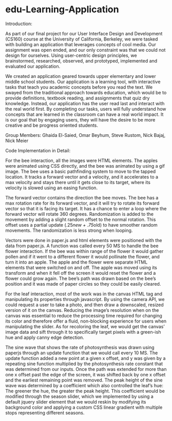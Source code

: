 # edu-Learning-Application

Introduction:

As part of our final project for our User Interface Design and Development (CS160) course at the University of California, Berkeley, we were tasked with building an application that leverages concepts of cool media. Our assignment was open ended, and our only constraint was that we could not design for ourselves. Using user-centric design principles, we brainstormed, researched, observed, and prototyped, implemented and evaluated our application.

We created an application geared towards upper elementary and lower middle school students. Our application is a learning tool, with interactive tasks that teach you academic concepts before you read the text. We swayed from the traditional approach towards education, which would be to provide definitions, textbook reading, and assignments that quiz dry knowledge. Instead, our application has the user read last and interact with the real world first. By completing our tasks, users will fully understand how concepts that are learned in the classroom can have a real world impact. It is our goal that by engaging users, they will have the desire to be more creative and be progress oriented students.

Group Members: Ghaida El-Saied, Omar Beyhum, Steve Rustom, Nick Bajaj, Nick Meier

Code Implementation in Detail: 

For the bee interaction, all the images were HTML elements. The apples were animated using CSS directly, and the bee was animated by using a gif image. The bee uses a basic pathfinding system to move to the tapped location. It tracks a forward vector and a velocity, and it accelerates to a max velocity and stays there until it gets close to its target, where its velocity is slowed using an easing function.

The forward vector contains the direction the bee moves. The bee has a max rotation rate for its forward vector, and it will try to rotate its forward vector so that it is facing its target. It has a chance to enter a loop where the forward vector will rotate 360 degrees. Randomization is added to the movement by adding a slight random offset to the normal rotation. This offset uses a partial update (.25*new + .75*old) to have smoother random movements. The randomization is less strong when looping.

Vectors were done in paper.js and html elements were positioned with the data from paper.js. A function was called every 50 MS to handle the bee flower interaction. If the bee was within range of the flower it would gather pollen and if it went to a different flower it would pollinate the flower, and turn it into an apple. The apple and the flower were separate HTML elements that were switched on and off. The apple was moved using its transform and when it fell off the screen it would reset the flower and a flower could grow again.
The bee’s path was drawn based on the bee’s position and it was made of paper circles so they could be easily cleared.

For the leaf interaction, most of the work was in the canvas HTML tag and manipulating its properties through javascript. By using the camera API, we could request a user to take a photo, and then draw a downscaled, resized version of it on the canvas. Reducing the image’s resolution when on the canvas was essential to reduce the processing time required for changing its color and therefore offer a fluid, non-blocking experience for users when manipulating the slider. As for recoloring the leaf, we would get the canvas’ image data and sift through it to specifically target pixels with a green-ish hue and apply canny edge detection.

The sine wave that shows the rate of photosynthesis was drawn using paperjs through an update function that we would call every 10 MS. The update function added a new point at a given x offset, and y was given by a repeating sine function multiplied by the photosynthesis rate constant that was determined from our inputs. Once the path was extended for more than one x offset past the edge of the screen, it was shifted back by one x offset and the earliest remaining point was removed. The peak height of the sine wave was determined by a coefficient which also controlled the leaf’s hue: The greener the hue, the greater the peak height. This coefficient would be modified through the season slider, which we implemented by using a default jquery slider element that we would reskin by modifying its background color and applying a custom CSS linear gradient with multiple stops representing different seasons.
